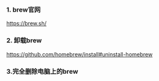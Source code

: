 ### 1. brew官网

https://brew.sh/

### 2. 卸载brew

https://github.com/homebrew/install#uninstall-homebrew

### 3.完全删除电脑上的brew

